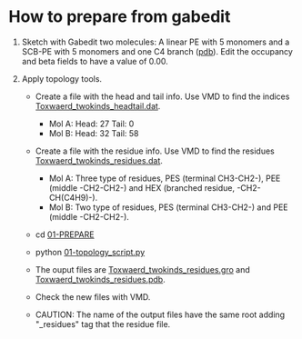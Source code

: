 # How to prepare from gabedit

1. Sketch with Gabedit two molecules: A linear PE with 5 monomers and a SCB-PE with 5 monomers and one C4 branch ([pdb](./00-INPUT_GABEDIT/PE-PESCB_gabedit.pdb)). Edit the occupancy and beta fields to have a value of 0.00.

2. Apply topology tools.

    * Create a file with the head and tail info. Use VMD to find the indices [Toxwaerd_twokinds_headtail.dat](./00-INPUT_GABEDIT/Toxwaerd_twokinds_headtail.dat).

        * Mol A: Head: 27 Tail: 0
        * Mol B: Head: 32 Tail: 58

    * Create a file with the residue info. Use VMD to find the residues [Toxwaerd_twokinds_residues.dat](./00-INPUT_GABEDIT/Toxwaerd_twokinds_residues.dat).

        * Mol A: Three type of residues, PES (terminal CH3-CH2-), PEE (middle -CH2-CH2-) and HEX (branched residue, -CH2-CH(C4H9)-).
        * Mol B: Two type of residues, PES (terminal CH3-CH2-) and PEE (middle -CH2-CH2-).  

    * cd [01-PREPARE](./01-PREPARE/)
    * python [01-topology_script.py](./01-PREPARE/01-topology_script.py)
    * The ouput files are [Toxwaerd_twokinds_residues.gro](./01-PREPARE/Toxwaerd_twokinds_residues.gro) and [Toxwaerd_twokinds_residues.pdb](./01-PREPARE/Toxwaerd_twokinds_residues.pdb).
    * Check the new files with VMD.
    * CAUTION: The name of the output files have the same root adding "_residues" tag that the residue file.